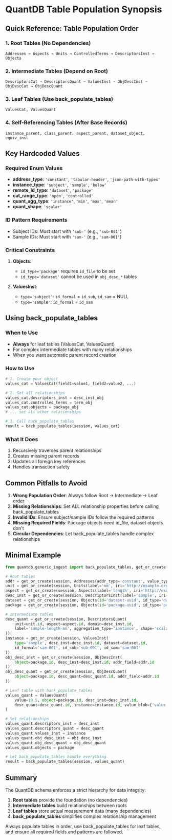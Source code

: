 # QuantDB Table Population Synopsis

## Quick Reference: Table Population Order

### 1. Root Tables (No Dependencies)
```
Addresses → Aspects → Units → ControlledTerms → DescriptorsInst → Objects
```

### 2. Intermediate Tables (Depend on Root)
```
DescriptorsCat → DescriptorsQuant → ValuesInst → ObjDescInst → ObjDescCat → ObjDescQuant
```

### 3. Leaf Tables (Use back_populate_tables)
```
ValuesCat, ValuesQuant
```

### 4. Self-Referencing Tables (After Base Records)
```
instance_parent, class_parent, aspect_parent, dataset_object, equiv_inst
```

## Key Hardcoded Values

### Required Enum Values
- **address_type**: `'constant'`, `'tabular-header'`, `'json-path-with-types'`
- **instance_type**: `'subject'`, `'sample'`, `'below'`
- **remote_id_type**: `'dataset'`, `'package'`
- **cat_range_type**: `'open'`, `'controlled'`
- **quant_agg_type**: `'instance'`, `'min'`, `'max'`, `'mean'`
- **quant_shape**: `'scalar'`

### ID Pattern Requirements
- Subject IDs: Must start with `'sub-'` (e.g., `'sub-001'`)
- Sample IDs: Must start with `'sam-'` (e.g., `'sam-001'`)

### Critical Constraints
1. **Objects**: 
   - `id_type='package'` requires `id_file` to be set
   - `id_type='dataset'` cannot be used in `obj_desc_*` tables
   
2. **ValuesInst**:
   - `type='subject'`: `id_formal` = `id_sub`, `id_sam` = NULL
   - `type='sample'`: `id_formal` = `id_sam`

## Using back_populate_tables

### When to Use
- **Always** for leaf tables (ValuesCat, ValuesQuant)
- For complex intermediate tables with many relationships
- When you want automatic parent record creation

### How to Use
```python
# 1. Create your object
values_cat = ValuesCat(field1=value1, field2=value2, ...)

# 2. Set all relationships
values_cat.descriptors_inst = desc_inst_obj
values_cat.controlled_terms = term_obj
values_cat.objects = package_obj
# ... set all other relationships

# 3. Call back_populate_tables
result = back_populate_tables(session, values_cat)
```

### What It Does
1. Recursively traverses parent relationships
2. Creates missing parent records
3. Updates all foreign key references
4. Handles transaction safety

## Common Pitfalls to Avoid

1. **Wrong Population Order**: Always follow Root → Intermediate → Leaf order
2. **Missing Relationships**: Set ALL relationship properties before calling back_populate_tables
3. **Invalid IDs**: Ensure subject/sample IDs follow the required patterns
4. **Missing Required Fields**: Package objects need id_file, dataset objects don't
5. **Circular Dependencies**: Let back_populate_tables handle complex relationships

## Minimal Example

```python
from quantdb.generic_ingest import back_populate_tables, get_or_create

# Root tables
addr = get_or_create(session, Addresses(addr_type='constant', value_type='single'))
unit = get_or_create(session, Units(label='mm', iri='http://example.org/mm'))
aspect = get_or_create(session, Aspects(label='length', iri='http://example.org/length'))
desc_inst = get_or_create(session, DescriptorsInst(label='sample', iri='http://example.org/sample'))
dataset = get_or_create(session, Objects(id='dataset-uuid', id_type='dataset'))
package = get_or_create(session, Objects(id='package-uuid', id_type='package', id_file=123))

# Intermediate tables
desc_quant = get_or_create(session, DescriptorsQuant(
    unit=unit.id, aspect=aspect.id, domain=desc_inst.id,
    label='sample-length-mm', aggregation_type='instance', shape='scalar'
))
instance = get_or_create(session, ValuesInst(
    type='sample', desc_inst=desc_inst.id, dataset=dataset.id,
    id_formal='sam-001', id_sub='sub-001', id_sam='sam-001'
))
obj_desc_inst = get_or_create(session, ObjDescInst(
    object=package.id, desc_inst=desc_inst.id, addr_field=addr.id
))
obj_desc_quant = get_or_create(session, ObjDescQuant(
    object=package.id, desc_quant=desc_quant.id, addr_field=addr.id
))

# Leaf table with back_populate_tables
values_quant = ValuesQuant(
    value=10.5, object=package.id, desc_inst=desc_inst.id,
    desc_quant=desc_quant.id, instance=instance.id, value_blob={'value': 10.5}
)

# Set relationships
values_quant.descriptors_inst = desc_inst
values_quant.descriptors_quant = desc_quant
values_quant.values_inst = instance
values_quant.obj_desc_inst = obj_desc_inst
values_quant.obj_desc_quant = obj_desc_quant
values_quant.objects = package

# Let back_populate_tables handle everything
result = back_populate_tables(session, values_quant)
```

## Summary

The QuantDB schema enforces a strict hierarchy for data integrity:
1. **Root tables** provide the foundation (no dependencies)
2. **Intermediate tables** build relationships between roots
3. **Leaf tables** store actual measurement data (many dependencies)
4. **back_populate_tables** simplifies complex relationship management

Always populate tables in order, use back_populate_tables for leaf tables, and ensure all required fields and patterns are followed.